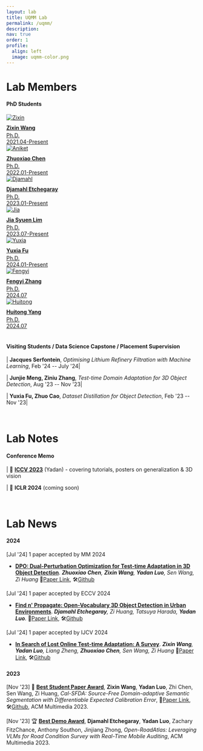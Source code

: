 ```yaml
---
layout: lab
title: UQMM Lab
permalink: /uqmm/ 
description: 
nav: true
order: 1
profile:
  align: left
  image: uqmm-color.png
---
```





# Lab Members

<style>
table {
    border-collapse: collapse;
}
table, th, td {
   border: 1px solid white;
}
blockquote {
    border-left: solid blue;
    padding-left: 10px;
}
</style>



#### PhD Students
<div class ="image-gallery">
  <div class="box"><a href="https://www.linkedin.com/in/zi-xin-wang-6307811ab/?originalSubdomain=au" title="Zixin Wang">
         <img src="/assets/img/student_preview/zixin.jpg" alt="Zixin"  class="img-gallery" />
         <div class ="textbox" style="margin-top:10px;"> <b> Zixin Wang </b> </div>
         <div class ="textbox" style="margin-top:3px;"> Ph.D. <br> 2021.04-Present<br> </div></a>
  </div>


  <div class="box"><a href="https://zhuoxiao-chen.github.io/" title="Zhuoxiao Chen">
         <img src="/assets/img/student_preview/ivan.jpg" alt="Aniket"  class="img-gallery" />
         <div class ="textbox" style="margin-top:10px;"> <b> Zhuoxiao Chen </b> </div>
         <div class ="textbox" style="margin-top:3px;"> Ph.D. <br> 2022.01-Present<br> </div></a>
  </div>

  <div class="box"><a href="https://www.linkedin.com/in/djamahl-etchegaray-888873140/?originalSubdomain=au" title="Djamahl Etchegaray">
         <img src="/assets/img/student_preview/djamahl.png" alt="Djamahl"  class="img-gallery" />
         <div class ="textbox" style="margin-top:10px;"> <b> Djamahl Etchegaray </b> </div>
         <div class ="textbox" style="margin-top:3px;">  Ph.D. <br> 2023.01-Present </div></a>
  </div>

  <div class="box"><a href="https://www.linkedin.com/in/jason-lim-a10a7a189/?originalSubdomain=au" title="Jia Syuen Lim">
         <img src="/assets/img/student_preview/jason-headshot.jpg" alt="Jia"  class="img-gallery" />
         <div class ="textbox" style="margin-top:10px;"> <b> Jia Syuen Lim </b> </div>
         <div class ="textbox" style="margin-top:3px;">  Ph.D. <br> 2023.07-Present </div></a>
  </div>
  <div class="box"><a href="" title="Yuxia Fu">
         <img src="/assets/img/student_preview/yuxia.jpg" alt="Yuxia"  class="img-gallery" />
         <div class ="textbox" style="margin-top:10px;"> <b> Yuxia Fu </b> </div>
         <div class ="textbox" style="margin-top:3px;">  Ph.D. <br> 2024.01-Present </div></a>
  </div>
  <div class="box"><a href="" title="Fengyi Zhang">
         <img src="/assets/img/student_preview/fengyi.jpg" alt="Fengyi"  class="img-gallery" />
         <div class ="textbox" style="margin-top:10px;"> <b> Fengyi Zhang </b> </div>
         <div class ="textbox" style="margin-top:3px;">  Ph.D. <br> 2024.07 </div></a>
  </div>
  <div class="box"><a href="" title="Huitong Yang">
         <img src="/assets/img/student_preview/huitong.jpg" alt="Huitong"  class="img-gallery" />
         <div class ="textbox" style="margin-top:10px;"> <b> Huitong Yang </b> </div>
         <div class ="textbox" style="margin-top:3px;">  Ph.D. <br> 2024.07 </div></a>
  </div>
    <br>
 </div>

#### Visiting Students / Data Science Capstone / Placement Supervision

| **Jacques Serfontein**, *Optimising Lithium Refinery Filtration with Machine Learning*, Feb '24 -- July '24|

| **Junjie Meng, Ziniu Zhang**, *Test-time Domain Adaptation for 3D Object Detection*, Aug '23 -- Nov '23|

| **Yuxia Fu, Zhuo Cao**, *Dataset Distillation for Object Detection*, Feb '23 -- Nov '23|

<br>

# Lab Notes

#### Conference Memo

| 🥐 **[ICCV 2023](https://uqmm.gitbook.io/iccv23-notes/)** (Yadan) - covering tutorials, posters on generalization & 3D vision

| 🏰 **ICLR 2024** (coming soon)


<br>


# Lab News

#### 2024

[Jul '24] 1 paper accepted by MM 2024
- **[DPO: Dual-Perturbation Optimization for Test-time Adaptation in 3D Object Detection](https://arxiv.org/abs/2406.13891)**. ***Zhuoxiao Chen**, **Zixin Wang**, **Yadan Luo**, Sen Wang, Zi Huang* 📝[Paper Link](https://arxiv.org/abs/2406.13891), 🛠️[Github](https://github.com/Jo-wang/DPO)

[Jul '24] 1 paper accepted by ECCV 2024

- **[Find n' Propagate: Open-Vocabulary 3D Object Detection in Urban Environments](https://arxiv.org/abs/2403.13556)**. ***Djamahl Etchegaray**, Zi Huang, Tatsuya Harada, **Yadan Luo**.* 📝[Paper Link](https://arxiv.org/abs/2403.13556), 🛠️[Github](https://github.com/djamahl99/findnpropagate)

[Jul '24] 1 paper accepted by IJCV 2024
- **[In Search of Lost Online Test-time Adaptation: A Survey](https://arxiv.org/abs/2310.20199)**. ***Zixin Wang**, **Yadan Luo**, Liang Zheng, **Zhuoxiao Chen**, Sen Wang, Zi Huang* 📝[Paper Link](https://arxiv.org/abs/2310.20199), 🛠️[Github](https://github.com/Jo-wang/OTTA_ViT_survey)

#### 2023


[Nov '23] 🥇 **[Best Student Paper Award](https://www.acmmm2023.org/)**, **Zixin Wang**, **Yadan Luo**, Zhi Chen, Sen Wang, Zi Huang, *Cal-SFDA: Source-Free Domain-adaptive Semantic Segmentation with Differentiable Expected Calibration Error*, 📝[Paper Link](https://arxiv.org/pdf/2308.03003), 🛠️[Github](https://github.com/Jo-wang/Cal-SFDA), ACM Multimedia 2023.

[Nov '23] 🏆 **[Best Demo Award](https://www.acmmm2023.org/)**, **Djamahl Etchegaray**, **Yadan Luo**, Zachary FitzChance, Anthony Southon, Jinjiang Zhong, *Open-RoadAtlas: Leveraging VLMs for Road Condition Survey with Real-Time Mobile Auditing*, ACM Multimedia 2023.


<!-- ### Research Projects
<div class="projects grid">

  {% assign sorted_projects = site.projects | sort: "importance" %}
  {% for project in sorted_projects %}
  <div class="grid-item">
    {% if project.redirect %}
    <a href="{{ project.redirect }}" target="_blank">
    {% else %}
    <a href="{{ project.url | relative_url }}">
    {% endif %}
      <div class="card hoverable">
        {% if project.img %}
        <img src="{{ project.img | relative_url }}" alt="project thumbnail">
        {% endif %}
        <div class="card-body">
          <h2 class="card-title text-lowercase">{{ project.title }}</h2>
          <p class="card-text">{{ project.description }}</p>
          <div class="row ml-1 mr-1 p-0">
            {% if project.github %}
            <div class="github-icon">
              <div class="icon" data-toggle="tooltip" title="Code Repository">
                <a href="{{ project.github }}" target="_blank"><i class="fab fa-github gh-icon"></i></a>
              </div>
              {% if project.github_stars %}
              <span class="stars" data-toggle="tooltip" title="GitHub Stars">
                <i class="fas fa-star"></i>
                <span id="{{ project.github_stars }}-stars"></span>
              </span>
              {% endif %}
            </div>
            {% endif %}
          </div>
        </div>
      </div>
    </a>
  </div>
{% endfor %} -->

